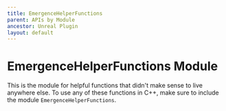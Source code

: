 ```yaml
---
title: EmergenceHelperFunctions
parent: APIs by Module
ancestor: Unreal Plugin
layout: default
---
```


# EmergenceHelperFunctions Module

This is the module for helpful functions that didn't make sense to live anywhere else. To use any of these functions in C++, make sure to include the module `EmergenceHelperFunctions`.
